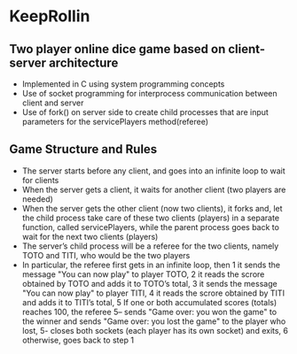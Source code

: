 # KeepRollin
## Two player online dice game based on client-server architecture
- Implemented in C using system programming concepts
- Use of socket programming for interprocess communication between client and server
- Use of fork() on server side to create child processes that are input parameters for the servicePlayers method(referee)
## Game Structure and Rules
- The server starts before any client, and goes into an infinite loop to wait for clients
- When the server gets a client, it waits for another client (two players are needed)
- When the server gets the other client (now two clients), it forks and, let the child process take care of these two clients (players) in a separate function, called servicePlayers, while the parent process goes back to wait for the next two clients (players)
- The server’s child process will be a referee for the two clients, namely TOTO and TITI, who would be the two players
- In particular, the referee first gets in an infinite loop, then
1 it sends the message "You can now play" to player TOTO,
2 it reads the scrore obtained by TOTO and adds it to TOTO’s total,
3 it sends the message "You can now play" to player TITI,
4 it reads the scrore obtained by TITI and adds it to TITI’s total,
5 If one or both accumulated scores (totals) reaches 100, the referee
5– sends "Game over: you won the game" to the winner and sends "Game over: you lost the game" to the player who lost,
5- closes both sockets (each player has its own socket) and exits,
6 otherwise, goes back to step 1
